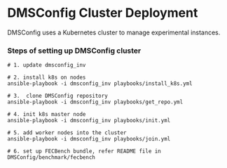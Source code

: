 # DMSConfig Cluster Deployment

DMSConfig uses a Kubernetes cluster to manage experimental instances. 

### Steps of setting up DMSConfig cluster
```shell script
# 1. update dmsconfig_inv

# 2. install k8s on nodes
ansible-playbook -i dmsconfig_inv playbooks/install_k8s.yml

# 3.  clone DMSConfig repository
ansible-playbook -i dmsconfig_inv playbooks/get_repo.yml

# 4. init k8s master node
ansible-playbook -i dmsconfig_inv playbooks/init.yml

# 5. add worker nodes into the cluster
ansible-playbook -i dmsconfig_inv playbooks/join.yml

# 6. set up FECBench bundle, refer README file in  DMSConfig/benchmark/fecbench
```